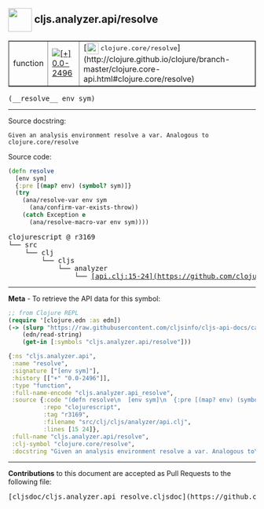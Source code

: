 ## <img width="48px" valign="middle" src="http://i.imgur.com/Hi20huC.png"> cljs.analyzer.api/resolve

 <table border="1">
<tr>

<td>function</td>
<td><a href="https://github.com/cljsinfo/cljs-api-docs/tree/0.0-2496"><img valign="middle" alt="[+] 0.0-2496" src="https://img.shields.io/badge/+-0.0--2496-lightgrey.svg"></a> </td>
<td>
[<img height="24px" valign="middle" src="http://i.imgur.com/1GjPKvB.png"> <samp>clojure.core/resolve</samp>](http://clojure.github.io/clojure/branch-master/clojure.core-api.html#clojure.core/resolve)
</td>
</tr>
</table>

 <samp>
(__resolve__ env sym)<br>
</samp>

---




Source docstring:

```
Given an analysis environment resolve a var. Analogous to
clojure.core/resolve
```

Source code:

```clj
(defn resolve
  [env sym]
  {:pre [(map? env) (symbol? sym)]}
  (try
    (ana/resolve-var env sym
      (ana/confirm-var-exists-throw))
    (catch Exception e
      (ana/resolve-macro-var env sym))))
```

 <pre>
clojurescript @ r3169
└── src
    └── clj
        └── cljs
            └── analyzer
                └── <ins>[api.clj:15-24](https://github.com/clojure/clojurescript/blob/r3169/src/clj/cljs/analyzer/api.clj#L15-L24)</ins>
</pre>


---

__Meta__ - To retrieve the API data for this symbol:

```clj
;; from Clojure REPL
(require '[clojure.edn :as edn])
(-> (slurp "https://raw.githubusercontent.com/cljsinfo/cljs-api-docs/catalog/cljs-api.edn")
    (edn/read-string)
    (get-in [:symbols "cljs.analyzer.api/resolve"]))
```

```clj
{:ns "cljs.analyzer.api",
 :name "resolve",
 :signature ["[env sym]"],
 :history [["+" "0.0-2496"]],
 :type "function",
 :full-name-encode "cljs.analyzer.api_resolve",
 :source {:code "(defn resolve\n  [env sym]\n  {:pre [(map? env) (symbol? sym)]}\n  (try\n    (ana/resolve-var env sym\n      (ana/confirm-var-exists-throw))\n    (catch Exception e\n      (ana/resolve-macro-var env sym))))",
          :repo "clojurescript",
          :tag "r3169",
          :filename "src/clj/cljs/analyzer/api.clj",
          :lines [15 24]},
 :full-name "cljs.analyzer.api/resolve",
 :clj-symbol "clojure.core/resolve",
 :docstring "Given an analysis environment resolve a var. Analogous to\nclojure.core/resolve"}

```

---

__Contributions__ to this document are accepted as Pull Requests to the following file:

 <pre>
[cljsdoc/cljs.analyzer.api_resolve.cljsdoc](https://github.com/cljsinfo/cljs-api-docs/blob/master/cljsdoc/cljs.analyzer.api_resolve.cljsdoc)
</pre>


